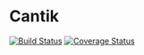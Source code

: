 # Cantik
[![Build Status](https://travis-ci.org/cyprieng/Cantik.svg?branch=master)](https://travis-ci.org/cyprieng/Cantik)
[![Coverage Status](https://coveralls.io/repos/cyprieng/Cantik/badge.svg?branch=master&service=github)](https://coveralls.io/github/cyprieng/Cantik?branch=master)

